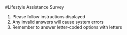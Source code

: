 #Lifestyle Assistance Survey

1. Please follow instructions displayed
2. Any invalid answers will cause system errors
3. Remember to answer letter-coded options with letters
